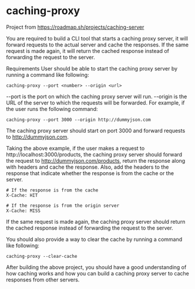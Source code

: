 # caching-proxy
Project from https://roadmap.sh/projects/caching-server

You are required to build a CLI tool that starts a caching proxy server, it will forward requests to the actual server and cache the responses. If the same request is made again, it will return the cached response instead of forwarding the request to the server.

Requirements
User should be able to start the caching proxy server by running a command like following:

```
caching-proxy --port <number> --origin <url>
```
--port is the port on which the caching proxy server will run.
--origin is the URL of the server to which the requests will be forwarded.
For example, if the user runs the following command:

```
caching-proxy --port 3000 --origin http://dummyjson.com
```
The caching proxy server should start on port 3000 and forward requests to http://dummyjson.com.

Taking the above example, if the user makes a request to http://localhost:3000/products, the caching proxy server should forward the request to http://dummyjson.com/products, return the response along with headers and cache the response. Also, add the headers to the response that indicate whether the response is from the cache or the server.

```
# If the response is from the cache
X-Cache: HIT

# If the response is from the origin server
X-Cache: MISS
```

If the same request is made again, the caching proxy server should return the cached response instead of forwarding the request to the server.

You should also provide a way to clear the cache by running a command like following:
```
caching-proxy --clear-cache
```
After building the above project, you should have a good understanding of how caching works and how you can build a caching proxy server to cache responses from other servers.
